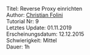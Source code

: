 Titel: Reverse Proxy einrichten  
Author: <a href="mailto:christian.folini@netnea.com">Christian Folini</a>  
Tutorial Nr: 9  
Letztes Update: 01.11.2019  
Erscheinungsdatum: 12.12.2015  
Schwierigkeit: Mittel  
Dauer: 1h  

